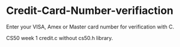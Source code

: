 # Credit-Card-Number-verifiaction
Enter your VISA, Amex or Master card number for verification with C. 

CS50 week 1 credit.c without cs50.h library.
